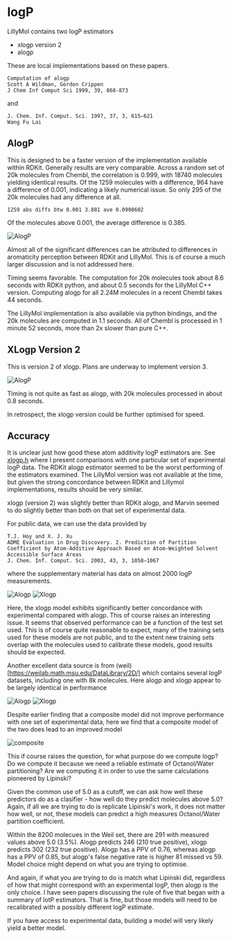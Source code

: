 # logP

LillyMol contains two logP estimators

* xlogp version 2
* alogp

These are local implementations based on these papers.
```
Computation of alogp
Scott A Wildman, Gordon Crippen
J Chem Inf Comput Sci 1999, 39, 868-873
```
and
```
J. Chem. Inf. Comput. Sci. 1997, 37, 3, 615–621
Wang Fu Lai
```

## AlogP
This is designed to be a faster version of the implementation available within
RDKit. Generally results are very comparable. Across a random set of 20k
molecules from Chembl, the correlation is 0.999, with 18740 molecules
yielding identical results. Of the 1259 molecules with a difference, 964
have a difference of 0.001, indicating a likely numerical issue. So
only 295 of the 20k molecules had any difference at all.
```
1259 abs diffs btw 0.001 3.881 ave 0.0908602
```
Of the molecules above 0.001, the average difference is 0.385.

![AlogP](Images/compare_rdkit_lillymol.png)

Almost all of the significant differences can be attributed to differences
in aromaticity perception between RDKit and LillyMol. This is of course
a much larger discussion and is not addressed here.

Timing seems favorable. The computation for 20k molecules took about
8.6 seconds with RDKit python, and about 0.5 seconds for the LillyMol C++
version. Computing alogp for all 2.24M molecules in a recent Chembl takes
44 seconds.

The LillyMol implementation is also available via python bindings, and
the 20k molecules are computed in 1.1 seconds. All of Chembl is processed
in 1 minute 52 seconds, more than 2x slower than pure C++.

## XLogp Version 2
This is version 2 of xlogp. Plans are underway to implement version 3.

![AlogP](Images/compare_rdkit_xlogp.png)

Timing is not quite as fast as alogp, with 20k molecules processed in
about 0.8 seconds.

In retrospect, the xlogp version could be further optimised for speed.

## Accuracy
It is unclear just how good these atom additivity logP estimators are. See
[xlogp.h](/src/Molecule_Tools/xlogp.h) where I present comparisons with 
one particular set of experimental logP data. The RDKit alogp estimator seemed to be the
worst performing of the estimators examined. The LillyMol version was
not available at the time, but given the strong concordance between
RDKit and Lillymol implementations, results should be very similar.

xlogp (version 2) was slightly better than RDKit alogp, and
Marvin seemed to do slightly better than both on that set of
experimental data.

For public data, we can use the data provided by 
```
T.J. Hoy and X. J. Xu
ADME Evaluation in Drug Discovery. 2. Prediction of Partition Coefficient by Atom-Additive Approach Based on Atom-Weighted Solvent Accessible Surface Areas
J. Chem. Inf. Comput. Sci. 2003, 43, 3, 1058–1067
```
where the supplementary material has data on almost 2000 logP measurements.

![Alogp](Images/hoy_wu_alogp.png)
![Xlogp](Images/hoy_wu_xlogp.png)

Here, the xlogp model exhibits significantly better concordance with
experimental compared with alogp. This of course raises an interesting
issue. It seems that observed performance can be a function of the
test set used. This is of course quite reasonable to expect, many
of the training sets used for these models are not public, and
to the extent new training sets overlap with the molecules used
to calibrate these models, good results should be expected.

Another excellent data source is from (weil)[https://weilab.math.msu.edu/DataLibrary/2D/]
which contains several logP datasets, including one with 8k molecules. Here alogp and
xlogp appear to be largely identical in performance

![Alogp](Images/weil_alogp.png)
![Xlogp](Images/weil_xlogp.png)

Despite earlier finding that a composite model did not improve performance with
one set of experimental data, here we find that a composite model of the two
does lead to an improved model

![composite](Images/weil_composite.png)

This if course raises the question, for what purpose do we compute logp?
Do we compute it because we need a reliable estimate of Octanol/Water
partitioning? Are we computing it in order to use the same calculations
pioneered by Lipinski?

Given the common use of 5.0 as a cutoff, we can ask how well these predictors
do as a clasifier - how well do they predict molecules above 5.0? Again, if
all we are trying to do is replicate Lipinski's work, it does not matter how
well, or not, these models can predict a high measures Octanol/Water partition
coefficient.

Within the 8200 molecues in the Weil set, there are 291 with measured
values above 5.0 (3.5%).  Alogp predicts 246 (210 true positive),
xlogp predicts 302 (232 true positive).  Alogp has a PPV of 0.76,
whereas alogp has a PPV of 0.85, but alogp's false negative rate is
higher 81 missed vs 59. Model choice might depend on what you are
trying to optimise.

And again, if what you are trying to do is match what Lipinski did,
regardless of how that might correspond with an experimental logP,
then alogp is the only choice. I have seen papers discussing the rule
of five that began with a summary of lotP estimators. That is fine,
but those models will need to be recalibrated with a possibly
different logP estimate.

If you have access to experimental data, building a model will very
likely yield a better model.
